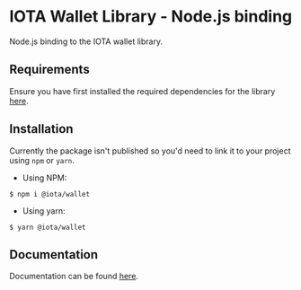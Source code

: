# IOTA Wallet Library - Node.js binding

Node.js binding to the IOTA wallet library.

## Requirements

Ensure you have first installed the required dependencies for the library [here](https://github.com/iotaledger/wallet.rs/blob/develop/README.md).

## Installation

Currently the package isn't published so you'd need to link it to your project using `npm` or `yarn`.

- Using NPM:
```
$ npm i @iota/wallet
```
- Using yarn: 
```
$ yarn @iota/wallet
```

## Documentation

Documentation can be found [here](https://wallet-lib.docs.iota.org/libraries/nodejs).
